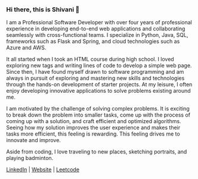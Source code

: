 ### Hi there, this is Shivani 👋

I am a Professional Software Developer with over four years of professional experience in developing end-to-end web applications and collaborating seamlessly with cross-functional teams. I specialize in Python, Java, SQL, frameworks such as Flask and Spring, and cloud technologies such as Azure and AWS.

It all started when I took an HTML course during high school. I loved exploring new tags and writing lines of code to develop a simple web page. Since then, I have found myself drawn to software programming and am always in pursuit of exploring and mastering new skills and technologies through the hands-on development of starter projects. At my leisure, I often enjoy developing innovative applications to solve problems existing around me. 

I am motivated by the challenge of solving complex problems. It is exciting to break down the problem into smaller tasks, come up with the process of coming up with a solution, and craft efficient and optimized algorithms. Seeing how my solution improves the user experience and makes their tasks more efficient, this feeling is rewarding. This feeling drives me to innovate and improve.

Aside from coding, I love traveling to new places, sketching portraits, and playing badminton.

[LinkedIn](https://www.linkedin.com/in/elakurthyshivani) | [Website](https://shivanibio.info) | [Leetcode](https://www.leetcode.com/elaks)
